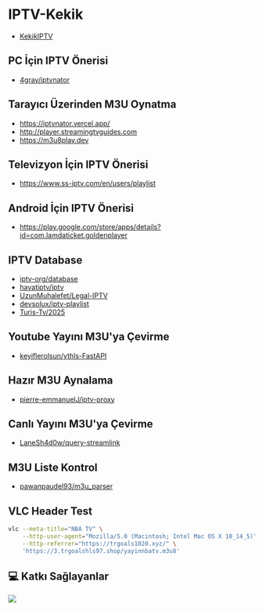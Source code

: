 # IPTV-Kekik

- [KekikIPTV](https://raw.githubusercontent.com/kerimmkirac/IPTV-kerim/main/Kanallar/KekikAkademi.m3u)

## PC İçin IPTV Önerisi

- [4gray/iptvnator](https://github.com/4gray/iptvnator/releases)

## Tarayıcı Üzerinden M3U Oynatma

- https://iptvnator.vercel.app/
- http://player.streamingtvguides.com
- https://m3u8play.dev

## Televizyon İçin IPTV Önerisi

- https://www.ss-iptv.com/en/users/playlist

## Android İçin IPTV Önerisi

- https://play.google.com/store/apps/details?id=com.lamdaticket.goldenplayer

## IPTV Database

- [iptv-org/database](https://iptv-org.github.io/)
- [hayatiptv/iptv](https://github.com/hayatiptv/iptv)
- [UzunMuhalefet/Legal-IPTV](https://github.com/UzunMuhalefet/Legal-IPTV)
- [devsolux/iptv-playlist](https://github.com/devsolux/iptv-playlist)
- [Turis-Tv/2025](https://github.com/Turis-Tv/2025)

## Youtube Yayını M3U'ya Çevirme

- [keyiflerolsun/ythls-FastAPI](https://github.com/keyiflerolsun/ythls-FastAPI)

## Hazır M3U Aynalama

- [pierre-emmanuelJ/iptv-proxy](https://github.com/pierre-emmanuelJ/iptv-proxy)

## Canlı Yayını M3U'ya Çevirme

- [LaneSh4d0w/query-streamlink](https://github.com/LaneSh4d0w/query-streamlink)

## M3U Liste Kontrol

- [pawanpaudel93/m3u_parser](https://github.com/pawanpaudel93/m3u_parser)

## VLC Header Test

```bash
vlc --meta-title="NBA TV" \
    --http-user-agent="Mozilla/5.0 (Macintosh; Intel Mac OS X 10_14_5)" \
    --http-referrer="https://trgoals1020.xyz/" \
    'https://3.trgoalshls97.shop/yayinnbatv.m3u8'
```

## 💻 Katkı Sağlayanlar

<a href="https://github.com/ramazansancar/keyiflerolsun_IPTV_YenirMi/graphs/contributors?selectedMetric=additions" target="_blank">
  <img src="https://contrib.rocks/image?repo=ramazansancar/keyiflerolsun_IPTV_YenirMi" />
</a>
